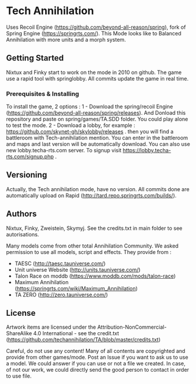 # Tech Annihilation

Uses Recoil Engine (https://github.com/beyond-all-reason/spring), fork of Spring Engine (https://springrts.com/). 
This Mode looks like to Balanced Annihilation with more units and a morph system.

## Getting Started

Nixtux and Finky start to work on the mode in 2010 on github.
The game use a rapid tool with springlobby. All commits update the game in real time.

### Prerequisites & Installing

To install the game, 2 options : 
1 - Download the spring/recoil Engine (https://github.com/beyond-all-reason/spring/releases). And Donload this repository and paste on spring/games/TA.SDD folder. You could play alone to test the mode.
2 - Download a lobby, for example : https://github.com/skynet-gh/skylobby/releases . then you will find a battleroom with Tech-annihilation mention. You can enter in the battleroom and maps and last version will be automatically download. You can also use new lobby.techa-rts.com server. To signup visit https://lobby.techa-rts.com/signup.php .

## Versioning

Actually, the Tech annihilation mode, have no version. All commits done are automatically upload on Rapid (http://tard.repo.springrts.com/builds/).

## Authors

Nixtux, Finky, Zweistein, Skymyj.
See the credits.txt in main folder to see autorisations.

Many models come from other total Annihilation Community. We asked permission to use all models, script and effects. They provide from : 
- TAESC (http://taesc.tauniverse.com/)
- Unit universe Website (http://units.tauniverse.com/)
- Talon Race on moddb (https://www.moddb.com/mods/talon-race)
- Maximum Annihilation (https://springrts.com/wiki/Maximum_Annihilation)
- TA ZERO (http://zero.tauniverse.com/)


## License

Artwork items are licensed under the Attribution-NonCommercial-ShareAlike 4.0 International - see the credit.txt (https://github.com/techannihilation/TA/blob/master/credits.txt)

Careful, do not use any content! Many of all contents are copyrighted and provide from other games/mode. 
Post an Issue if you want to ask us to use a model. We could answer if you can use or not a file we created. In case, of not our work, we could directly send the good person to contact in order to use file.
